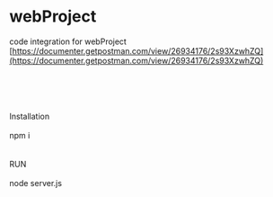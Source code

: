 # webProject
code integration for webProject
[https://documenter.getpostman.com/view/26934176/2s93XzwhZQ](https://documenter.getpostman.com/view/26934176/2s93XzwhZQ)<br/>

<br/><br/><br/><br/>
Installation<br/><br/>
npm i<br/><br/>
<br/>
RUN<br/><br/>
node server.js
<br/>
<br/>

